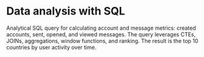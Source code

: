 # Data analysis with SQL
Analytical SQL query for calculating account and message metrics: created accounts, sent, opened, and viewed messages. The query leverages CTEs, JOINs, aggregations, window functions, and ranking. The result is the top 10 countries by user activity over time.
